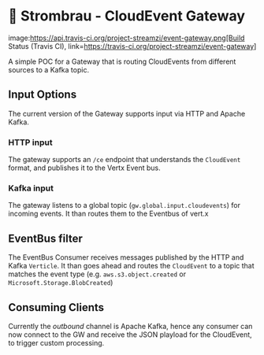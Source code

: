# :beers: Strombrau - CloudEvent Gateway

image:https://api.travis-ci.org/project-streamzi/event-gateway.png[Build Status (Travis CI), link=https://travis-ci.org/project-streamzi/event-gateway]


A simple POC for a Gateway that is routing CloudEvents from different sources to a Kafka topic.


## Input Options

The current version of the Gateway supports input via HTTP and Apache Kafka.

### HTTP input

The gateway supports an `/ce` endpoint that understands the `CloudEvent` format, and publishes it to the Vertx Event bus.

### Kafka input

The gateway listens to a global topic (`gw.global.input.cloudevents`) for incoming events. It than routes them to the 
Eventbus of vert.x

## EventBus filter

The EventBus Consumer receives messages published by the HTTP and Kafka `Verticle`. It than goes ahead and routes
the `CloudEvent` to a topic that matches the event type (e.g. `aws.s3.object.created` or `Microsoft.Storage.BlobCreated`)

## Consuming Clients

Currently the _outbound_ channel is Apache Kafka, hence any consumer can now connect to the GW and receive the JSON
playload for the CloudEvent, to trigger custom processing.
